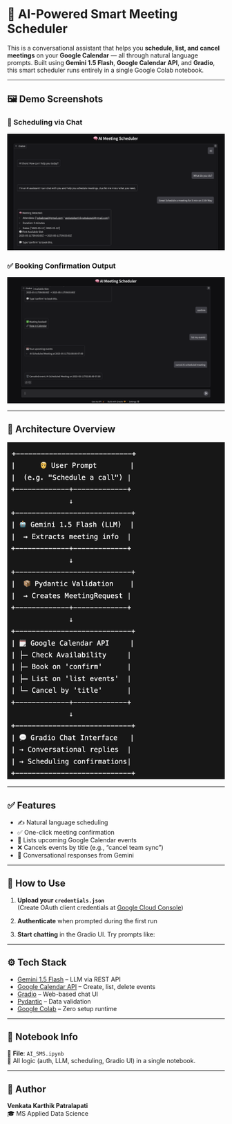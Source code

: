 # 🧠 AI-Powered Smart Meeting Scheduler

This is a conversational assistant that helps you **schedule, list, and cancel meetings** on your **Google Calendar** — all through natural language prompts. Built using **Gemini 1.5 Flash**, **Google Calendar API**, and **Gradio**, this smart scheduler runs entirely in a single Google Colab notebook.

---

## 🖼️ Demo Screenshots

### 💬 Scheduling via Chat
<img src="gradio_chat_1.png" width="700"/>

### ✅ Booking Confirmation Output
<img src="gradio_chat_2.png" width="700"/>

---

## 🧩 Architecture Overview

![Smart Meeting Scheduler Flow](smart_meeting_flowchart.png)



---

## ✅ Features

- ✍️ Natural language scheduling
- ✅ One-click meeting confirmation
- 📅 Lists upcoming Google Calendar events
- ❌ Cancels events by title (e.g., “cancel team sync”)
- 💬 Conversational responses from Gemini

---

## 🚀 How to Use

1. **Upload your `credentials.json`**  
   (Create OAuth client credentials at [Google Cloud Console](https://console.cloud.google.com/))

2. **Authenticate** when prompted during the first run

3. **Start chatting** in the Gradio UI. Try prompts like:


---

## ⚙️ Tech Stack

- [Gemini 1.5 Flash](https://makersuite.google.com/) – LLM via REST API
- [Google Calendar API](https://developers.google.com/calendar) – Create, list, delete events
- [Gradio](https://gradio.app/) – Web-based chat UI
- [Pydantic](https://docs.pydantic.dev/) – Data validation
- [Google Colab](https://colab.research.google.com/) – Zero setup runtime

---

## 📁 Notebook Info

📄 **File**: `AI_SMS.ipynb`  
🎯 All logic (auth, LLM, scheduling, Gradio UI) in a single notebook.

---

## 🙌 Author

**Venkata Karthik Patralapati**  
🎓 MS Applied Data Science  


